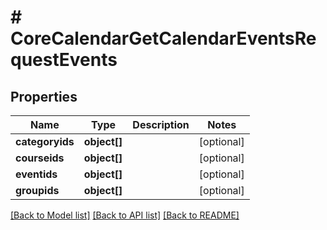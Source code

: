 # # CoreCalendarGetCalendarEventsRequestEvents

## Properties

Name | Type | Description | Notes
------------ | ------------- | ------------- | -------------
**categoryids** | **object[]** |  | [optional]
**courseids** | **object[]** |  | [optional]
**eventids** | **object[]** |  | [optional]
**groupids** | **object[]** |  | [optional]

[[Back to Model list]](../../README.md#models) [[Back to API list]](../../README.md#endpoints) [[Back to README]](../../README.md)
